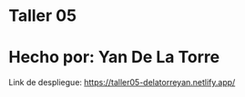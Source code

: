 # Taller 05
# Hecho por: Yan De La Torre

Link de despliegue: https://taller05-delatorreyan.netlify.app/
